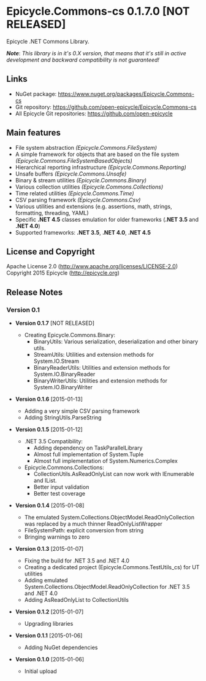 # Epicycle.Commons-cs 0.1.7.0 [NOT RELEASED]
Epicycle .NET Commons Library.

***Note***: *This library is in it's 0.X version, that means that it's still in active development and backward compatibility is not guaranteed!*

## Links
* NuGet package: https://www.nuget.org/packages/Epicycle.Commons-cs
* Git repository: https://github.com/open-epicycle/Epicycle.Commons-cs
* All Epicycle Git repositories: https://github.com/open-epicycle

## Main features
* File system abstraction *(Epicycle.Commons.FileSystem)*
* A simple framework for objects that are based on the file system *(Epicycle.Commons.FileSystemBasedObjects)*
* Hierarchical reporting infrastructure *(Epicycle.Commons.Reporting)*
* Unsafe buffers *(Epicycle.Commons.Unsafe)*
* Binary & stream utilities *(Epicycle.Commons.Binary)*
* Various collection utilities *(Epicycle.Commons.Collections)*
* Time related utilities *(Epicycle.Commons.Time)*
* CSV parsing framework *(Epicycle.Commons.Csv)*
* Various utilities and extensions (e.g. assertions, math, strings, formatting, threading, YAML)
* Specific **.NET 4.5** classes emulation for older frameworks (**.NET 3.5** and **.NET 4.0**)
* Supported frameworks: **.NET 3.5**, **.NET 4.0**, **.NET 4.5**

## License and Copyright
Apache License 2.0 (http://www.apache.org/licenses/LICENSE-2.0)
Copyright 2015 Epicycle (http://epicycle.org)

## Release Notes
### Version 0.1 

* **Version 0.1.7** [NOT RELEASED]
  * Creating Epicycle.Commons.Binary:
    * BinaryUtils: Various serialization, deserialization and other binary utils.
    * StreamUtils: Utilities and extension methods for System.IO.Stream
    * BinaryReaderUtils: Utilities and extension methods for System.IO.BinaryReader
    * BinaryWriterUtils: Utilities and extension methods for System.IO.BinaryWriter

* **Version 0.1.6** [2015-01-13]
  * Adding a very simple CSV parsing framework
  * Adding StringUtils.ParseString<T>

* **Version 0.1.5** [2015-01-12]
  * .NET 3.5 Compatibility:
    * Adding dependency on TaskParallelLibrary
    * Almost full implementation of System.Tuple
    * Almost full implementation of System.Numerics.Complex
  * Epicycle.Commons.Collections:
	* CollectionUtils.AsReadOnlyList can now work with IEnumerable and IList.
    * Better input validation
	* Better test coverage

* **Version 0.1.4** [2015-01-08]
  * The emulated System.Collections.ObjectModel.ReadOnlyCollection was replaced by a much thinner ReadOnlyListWrapper
  * FileSystemPath: explicit conversion from string
  * Bringing warnings to zero

* **Version 0.1.3** [2015-01-07]
  * Fixing the build for .NET 3.5 and .NET 4.0
  * Creating a dedicated project (Epicycle.Commons.TestUtils_cs) for UT utilities
  * Adding emulated System.Collections.ObjectModel.ReadOnlyCollection for .NET 3.5 and .NET 4.0
  * Adding AsReadOnlyList to CollectionUtils

* **Version 0.1.2** [2015-01-07]
  * Upgrading libraries

* **Version 0.1.1** [2015-01-06]
  * Adding NuGet dependencies

* **Version 0.1.0** [2015-01-06]
  * Initial upload
